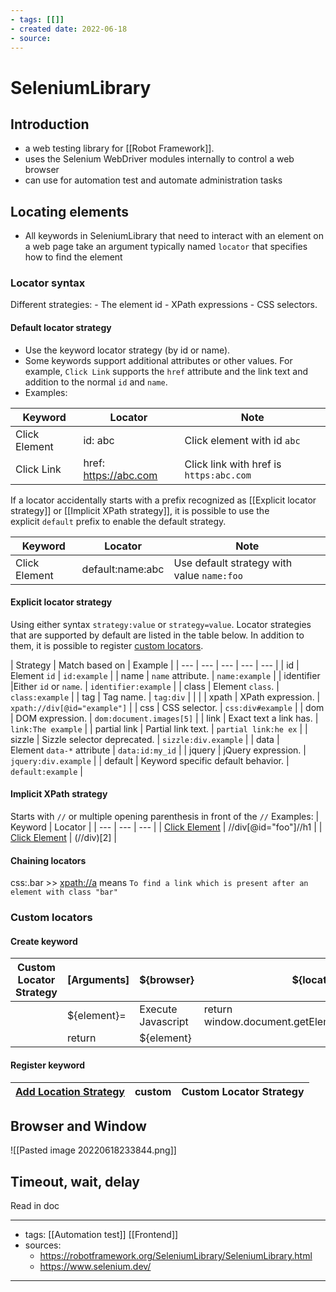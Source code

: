 ```yaml
---
- tags: [[]]
- created date: 2022-06-18
- source: 
---
```


# SeleniumLibrary

## Introduction
- a web testing library for [[Robot Framework]].
- uses the Selenium WebDriver modules internally to control a web browser
- can use for automation test and automate administration tasks
## Locating elements
- All keywords in SeleniumLibrary that need to interact with an element on a web page take an argument typically named `locator` that specifies how to find the element
### Locator syntax
Different strategies:
	- The element id
	- XPath expressions
	- CSS selectors. 
#### Default locator strategy
- Use the keyword locator strategy (by id or name).
- Some keywords support additional attributes or other values. For example, `Click Link` supports the `href` attribute and the link text and addition to the normal `id` and `name`.
- Examples:

| Keyword | Locator | Note |
| --- | --- | --- |
| Click Element | id: abc | Click element with id `abc` |
| Click Link | href: https://abc.com | Click link with href is  `https:abc.com` | 

If a locator accidentally starts with a prefix recognized as [[Explicit locator strategy]] or [[Implicit XPath strategy]], it is possible to use the explicit `default` prefix to enable the default strategy.

| Keyword | Locator | Note |
| --- | --- | --- |
| Click Element | default:name:abc | Use default strategy with value `name:foo` |


#### Explicit locator strategy
Using either syntax `strategy:value` or `strategy=value`.
Locator strategies that are supported by default are listed in the table below. In addition to them, it is possible to register [custom locators](https://robotframework.org/SeleniumLibrary/SeleniumLibrary.html#Custom%20locators).

| Strategy | Match based on | Example |
| --- | --- | --- | --- | --- |
| id | Element `id` | `id:example` |
| name | `name` attribute. | `name:example`  |
|  identifier |Either `id` or `name`. | `identifier:example` |
| class | Element `class`. | `class:example` |
| tag | Tag name. | `tag:div` |  |  |
| xpath | XPath expression. | `xpath://div[@id="example"]` |
| css | CSS selector. | `css:div#example` |
| dom | DOM expression. | `dom:document.images[5]` |
| link | Exact text a link has. | `link:The example` |
| partial link | Partial link text. | `partial link:he ex` |
| sizzle | Sizzle selector deprecated. | `sizzle:div.example` |
| data | Element `data-*` attribute | `data:id:my_id` |
| jquery | jQuery expression. | `jquery:div.example` |
| default | Keyword specific default behavior. | `default:example` |

#### Implicit XPath strategy

Starts with `//` or multiple opening parenthesis in front of the `//`
Examples:
| Keyword | Locator |
| --- | --- | --- |
| [Click Element](https://robotframework.org/SeleniumLibrary/SeleniumLibrary.html#Click%20Element) | //div[@id="foo"]//h1 |
| [Click Element](https://robotframework.org/SeleniumLibrary/SeleniumLibrary.html#Click%20Element) | (//div)[2] | 

#### Chaining locators

css:.bar >> [xpath://a](xpath://a) means `To find a link which is present after an element with class "bar"`

### Custom locators
#### Create keyword
| Custom Locator Strategy | [Arguments] | ${browser} | ${locator} | ${tag} | ${constraints} |
| --- | --- | --- | --- | --- | --- |
|  | ${element}= | Execute Javascript | return window.document.getElementById('${locator}') |  |  |
|  | return | ${element} |  |  |  |
#### Register keyword
| [Add Location Strategy](https://robotframework.org/SeleniumLibrary/SeleniumLibrary.html#Add%20Location%20Strategy) | custom | Custom Locator Strategy |
| --- | --- | --- |

## Browser and Window
![[Pasted image 20220618233844.png]]

## Timeout, wait, delay
Read in doc

---
- tags: [[Automation test]] [[Frontend]]
- sources:
	-  https://robotframework.org/SeleniumLibrary/SeleniumLibrary.html
	- https://www.selenium.dev/
---

